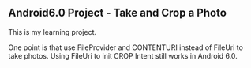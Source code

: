 ## Android6.0 Project - Take and Crop a Photo
This is my learning project.

One point is that use FileProvider and CONTENTURI instead of FileUri to take photos.
Using FileUri to init CROP Intent still works in Android 6.0. 
